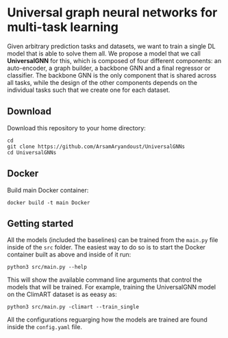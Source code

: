 # Universal graph neural networks for multi-task learning

Given arbitrary prediction tasks and datasets, we want to train a single DL model that is able to solve them all. We propose a model that we call **UniversalGNN** for this, which is composed of four different components: an auto-encoder, a graph builder, a backbone GNN and a final regressor or classifier. The backbone GNN is the only component that is shared across all tasks, while the design of the other components depends on the individual tasks such that we create one for each dataset.

## Download
Download this repository to your home directory:

```
cd 
git clone https://github.com/ArsamAryandoust/UniversalGNNs
cd UniversalGNNs
```

## Docker

Build main Docker container:

```
docker build -t main Docker
```

## Getting started

All the models (included the baselines) can be trained from the `main.py` file inside of the `src` folder. The easiest way to do so is to start the Docker container built as above and inside of it run:

```
python3 src/main.py --help
```

This will show the available command line arguments that control the models that will be trained. For example, training the UniversalGNN model on the ClimART dataset is as eeasy as:

```
python3 src/main.py -climart --train_single
```

All the configurations reguarging how the models are trained are found inside the `config.yaml` file.
